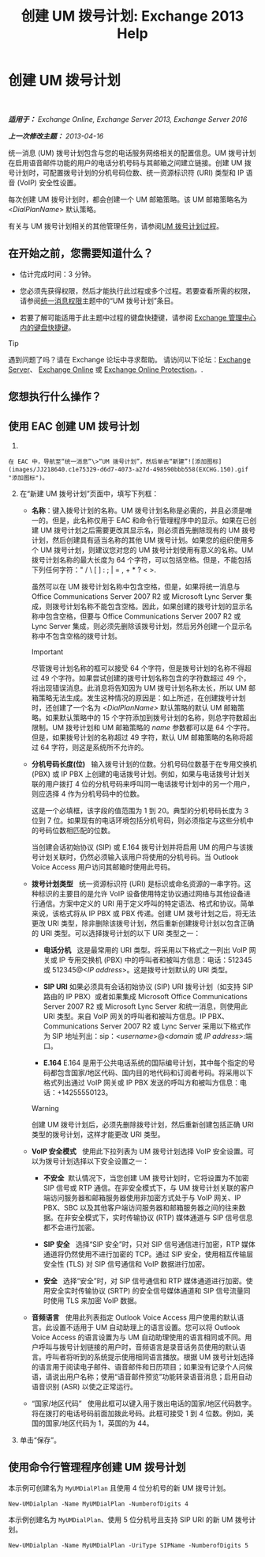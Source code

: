﻿---
title: '创建 UM 拨号计划: Exchange 2013 Help'
TOCTitle: 创建 UM 拨号计划
ms:assetid: 963ff2e1-515d-439a-953a-664174e5e283
ms:mtpsurl: https://technet.microsoft.com/zh-cn/library/Bb123819(v=EXCHG.150)
ms:contentKeyID: 50491199
ms.date: 01/11/2018
mtps_version: v=EXCHG.150
f1_keywords:
- Microsoft.Exchange.Management.SnapIn.Esm.Servers.UnifiedMessaging.CreateUMDialPlanWizardForm.CreateUMDialPlanWizardPage
ms.translationtype: HT
---

# 创建 UM 拨号计划

 

_**适用于：** Exchange Online, Exchange Server 2013, Exchange Server 2016_

_**上一次修改主题：** 2013-04-16_

统一消息 (UM) 拨号计划包含与您的电话服务网络相关的配置信息。UM 拨号计划在启用语音邮件功能的用户的电话分机号码与其邮箱之间建立链接。创建 UM 拨号计划时，可配置拨号计划的分机号码位数、统一资源标识符 (URI) 类型和 IP 语音 (VoIP) 安全性设置。

每次创建 UM 拨号计划时，都会创建一个 UM 邮箱策略。该 UM 邮箱策略名为 \<*DialPlanName*\> 默认策略。

有关与 UM 拨号计划相关的其他管理任务，请参阅[UM 拨号计划过程](um-dial-plan-procedures-exchange-2013-help.md)。

## 在开始之前，您需要知道什么？

  - 估计完成时间：3 分钟。

  - 您必须先获得权限，然后才能执行此过程或多个过程。若要查看所需的权限，请参阅[统一消息权限](unified-messaging-permissions-exchange-2013-help.md)主题中的“UM 拨号计划”条目。

  - 若要了解可能适用于此主题中过程的键盘快捷键，请参阅 [Exchange 管理中心内的键盘快捷键](keyboard-shortcuts-in-the-exchange-admin-center-exchange-online-protection-help.md)。

> [!TIP]  
> 遇到问题了吗？请在 Exchange 论坛中寻求帮助。 请访问以下论坛：<a href="https://go.microsoft.com/fwlink/p/?linkid=60612">Exchange Server</a>、 <a href="https://go.microsoft.com/fwlink/p/?linkid=267542">Exchange Online</a> 或 <a href="https://go.microsoft.com/fwlink/p/?linkid=285351">Exchange Online Protection</a>。.


## 您想执行什么操作？

## 使用 EAC 创建 UM 拨号计划

1.  
    
    在 EAC 中，导航至“统一消息”\>“UM 拨号计划”，然后单击“新建”![添加图标](images/JJ218640.c1e75329-d6d7-4073-a27d-498590bbb558(EXCHG.150).gif "添加图标")。

2.  在“新建 UM 拨号计划”页面中，填写下列框：
    
      - **名称**：键入拨号计划的名称。UM 拨号计划名称是必需的，并且必须是唯一的。但是，此名称仅用于 EAC 和命令行管理程序中的显示。如果在已创建 UM 拨号计划之后需要更改其显示名，则必须首先删除现有的 UM 拨号计划，然后创建具有适当名称的其他 UM 拨号计划。如果您的组织使用多个 UM 拨号计划，则建议您对您的 UM 拨号计划使用有意义的名称。UM 拨号计划名称的最大长度为 64 个字符，可以包括空格。但是，不能包括下列任何字符：" / \\ \[ \] : ; | = , + \* ? \< \>.
        
        虽然可以在 UM 拨号计划名称中包含空格，但是，如果将统一消息与 Office Communications Server 2007 R2 或 Microsoft Lync Server 集成，则拨号计划名称不能包含空格。因此，如果创建的拨号计划的显示名称中包含空格，但要与 Office Communications Server 2007 R2 或 Lync Server 集成，则必须先删除该拨号计划，然后另外创建一个显示名称中不包含空格的拨号计划。
        
        > [!IMPORTANT]  
        > 尽管拨号计划名称的框可以接受 64 个字符，但是拨号计划的名称不得超过 49 个字符。如果尝试创建的拨号计划名称包含的字符数超过 49 个，将出现错误消息。此消息将告知因为 UM 拨号计划名称太长，所以 UM 邮箱策略无法生成。发生这种情况的原因是：如上所述，在创建拨号计划时，还创建了一个名为 <em>&lt;DialPlanName&gt;</em> 默认策略的默认 UM 邮箱策略。如果默认策略中的 15 个字符添加到拨号计划的名称，则总字符数超出限制。UM 拨号计划和 UM 邮箱策略的 <em>name</em> 参数都可以是 64 个字符。但是，如果拨号计划的名称超过 49 字符，默认 UM 邮箱策略的名称将超过 64 字符，则这是系统所不允许的。
    
      - **分机号码长度(位)**   输入拨号计划的位数。分机号码位数基于在专用交换机 (PBX) 或 IP PBX 上创建的电话拨号计划。例如，如果与电话拨号计划关联的用户拨打 4 位的分机号码来呼叫同一电话拨号计划中的另一个用户，则应选择 4 作为分机号码中的位数。
        
        这是一个必填框，该字段的值范围为 1 到 20。典型的分机号码长度为 3 位到 7 位。如果现有的电话环境包括分机号码，则必须指定与这些分机中的号码位数相匹配的位数。
        
        当创建会话初始协议 (SIP) 或 E.164 拨号计划并将启用 UM 的用户与该拨号计划关联时，仍然必须输入该用户将使用的分机号码。当 Outlook Voice Access 用户访问其邮箱时使用此号码。
    
      - **拨号计划类型**   统一资源标识符 (URI) 是标识或命名资源的一串字符。这种标识的主要目的是允许 VoIP 设备使用特定协议通过网络与其他设备进行通信。方案中定义的 URI 用于定义呼叫的特定语法、格式和协议。简单来说，该格式将从 IP PBX 或 PBX 传递。创建 UM 拨号计划之后，将无法更改 URI 类型，除非删除该拨号计划，然后重新创建拨号计划以包含正确的 URI 类型。可以选择拨号计划的以下 URI 类型之一：
        
          - **电话分机**   这是最常用的 URI 类型。将采用以下格式之一列出 VoIP 网关或 IP 专用交换机 (PBX) 中的呼叫者和被叫方信息：电话：512345 或 512345@\<*IP address*\>。这是拨号计划默认的 URI 类型。
        
          - **SIP URI** 如果必须具有会话初始协议 (SIP) URI 拨号计划（如支持 SIP 路由的 IP PBX）或者如果集成 Microsoft Office Communications Server 2007 R2 或 Microsoft Lync Server 和统一消息，则使用此 URI 类型。来自 VoIP 网关的呼叫者和被叫方信息。IP PBX、Communications Server 2007 R2 或 Lync Server 采用以下格式作为 SIP 地址列出：sip：\<*username*\>@\<*domain* 或 *IP address*\>:端口。
        
          - **E.164** E.164 是用于公共电话系统的国际编号计划，其中每个指定的号码都包含国家/地区代码、国内目的地代码和订阅者号码。将采用以下格式列出通过 VoIP 网关或 IP PBX 发送的呼叫方和被叫方信息：电话：+14255550123。
        
        > [!WARNING]  
        > 创建 UM 拨号计划后，必须先删除拨号计划，然后重新创建包括正确 URI 类型的拨号计划，这样才能更改 URI 类型。
    
      - **VoIP 安全模式**   使用此下拉列表为 UM 拨号计划选择 VoIP 安全设置。可以为拨号计划选择以下安全设置之一：
        
          - **不安全**  默认情况下，当您创建 UM 拨号计划时，它将设置为不加密 SIP 信号或 RTP 通信。在非安全模式下，与 UM 拨号计划关联的客户端访问服务器和邮箱服务器使用非加密方式处于与 VoIP 网关、IP PBX、SBC 以及其他客户端访问服务器和邮箱服务器之间的往来数据。在非安全模式下，实时传输协议 (RTP) 媒体通道与 SIP 信号信息都不会进行加密。
        
          - **SIP 安全**   选择“SIP 安全”时，只对 SIP 信号通信进行加密，RTP 媒体通道将仍然使用不进行加密的 TCP。通过 SIP 安全，使用相互传输层安全性 (TLS) 对 SIP 信号通信和 VoIP 数据进行加密。
        
          - **安全**   选择“安全”时，对 SIP 信号通信和 RTP 媒体通道进行加密。使用安全实时传输协议 (SRTP) 的安全信号媒体通道和 SIP 信号流量同时使用 TLS 来加密 VoIP 数据。
    
      - **音频语言**   使用此列表指定 Outlook Voice Access 用户使用的默认语言。此设置不适用于 UM 自动助理上的语言设置。您可以将 Outlook Voice Access 的语言设置为与 UM 自动助理使用的语言相同或不同。用户呼叫与拨号计划链接的用户时，音频语言是录音话务员使用的默认语言。呼叫者将听到的系统提示使用相同语言播放。根据 UM 拨号计划选择的语言用于阅读电子邮件、语音邮件和日历项目；如果没有记录个人问候语，请说出用户名称；使用“语音邮件预览”功能转录语音消息；启用自动语音识别 (ASR) 以使之正常运行。
    
      - “国家/地区代码”   使用此框可以键入用于拨出电话的国家/地区代码数字。将在拨打的电话号码前面加拨此号码。此框可接受 1 到 4 位数。例如，美国的国家/地区代码为 1，英国的为 44。

3.  单击“保存”。

## 使用命令行管理程序创建 UM 拨号计划

本示例可创建名为 `MyUMDialPlan` 且使用 4 位分机号的新 UM 拨号计划。

    New-UMDialplan -Name MyUMDialPlan -NumberofDigits 4

本示例创建名为 `MyUMDialPlan`、使用 5 位分机号且支持 SIP URI 的新 UM 拨号计划。

    New-UMDialplan -Name MyUMDialPlan -UriType SIPName -NumberofDigits 5

